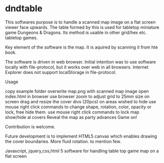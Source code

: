 dndtable
========

This softwares purpose is to handle a scanned map image on a flat screen viewer face upwards. The table formed by this is used for tabletop miniature game Dungeons & Dragons. Its method is usable in other grid/hex etc. tabletop games. 

Key element of the software is the map. It is aquired by scanning it from hte book.

The software is driven in web browser. Initial intention was to use software locally with file-protocol, but it works over web in all browsers. Internet Explorer does not support localStorage in file-protocol.

Usage

copy example folder
overwrite map.png with scanned map image
open index.html in browser
use browser zoom to adjust grid to 25mm size on screen
drag and resize the cover divs (20pcs) on areas wished to hide
use mouse right click commands to change shape, rotation, color, opacity or lock, free hide them.
use mouse right click commands to lock map show/hide al covers
Reveal the map as party advances
Game on!

Contribution is welcome.

Future development is to implement HTML5 canvas which enables drawing the cover boundaries. More fluid rotation. to mention few.

Javascript, jquery,css,html 5 software for handling table top game map on a flat screen
